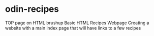 # odin-recipes
TOP page on HTML brushup
Basic HTML Recipes Webpage
Creating a website with a main index page that will have links to a few recipes